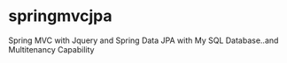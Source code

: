 # springmvcjpa
Spring MVC with Jquery and Spring Data JPA with My SQL Database..and Multitenancy Capability
